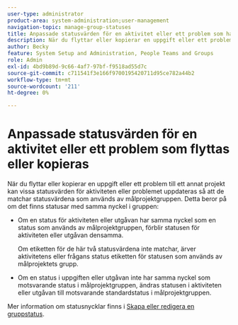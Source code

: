 ```yaml
---
user-type: administrator
product-area: system-administration;user-management
navigation-topic: manage-group-statuses
title: Anpassade statusvärden för en aktivitet eller ett problem som har flyttats eller kopierats
description: När du flyttar eller kopierar en uppgift eller ett problem till ett annat projekt kan vissa statusvärden för aktiviteten eller problemet uppdateras så att de matchar statusvärdena som används av målprojektgruppen.
author: Becky
feature: System Setup and Administration, People Teams and Groups
role: Admin
exl-id: 4bd9b89d-9c66-4af7-97bf-f9518ad55d7c
source-git-commit: c711541f3e166f9700195420711d95ce782a44b2
workflow-type: tm+mt
source-wordcount: '211'
ht-degree: 0%

---
```


# Anpassade statusvärden för en aktivitet eller ett problem som flyttas eller kopieras

När du flyttar eller kopierar en uppgift eller ett problem till ett annat projekt kan vissa statusvärden för aktiviteten eller problemet uppdateras så att de matchar statusvärdena som används av målprojektgruppen. Detta beror på om det finns statusar med samma nyckel i gruppen:

* Om en status för aktiviteten eller utgåvan har samma nyckel som en status som används av målprojektgruppen, förblir statusen för aktiviteten eller utgåvan densamma.

  Om etiketten för de här två statusvärdena inte matchar, ärver aktivitetens eller frågans status etiketten för statusen som används av målprojektets grupp.

* Om en status i uppgiften eller utgåvan inte har samma nyckel som motsvarande status i målprojektgruppen, ändras statusen i aktiviteten eller utgåvan till motsvarande standardstatus i målprojektgruppen.

Mer information om statusnycklar finns i [Skapa eller redigera en gruppstatus](../../../administration-and-setup/manage-groups/manage-group-statuses/create-or-edit-a-group-status.md).
